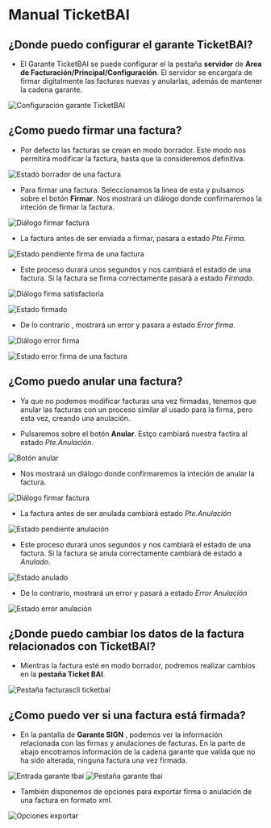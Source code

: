 # Manual TicketBAI

## ¿Donde puedo configurar el garante TicketBAI?

* El Garante TicketBAI se puede configurar el la pestaña **servidor** de **Area de Facturación/Principal/Configuración**. El servidor se encargaŕa de firmar digitalmente las facturas nuevas y anularlas, además de mantener la cadena garante.

![Configuración garante TicketBAI](./img/config.png)



## ¿Como puedo firmar una factura?

* Por defecto las facturas se crean en modo borrador. Este modo nos permitirá modificar la factura, hasta que la consideremos definitiva. 

![Estado borrador de una factura](./img/estado_borrador.png)

* Para firmar una factura. Seleccionamos la linea de esta y pulsamos sobre el botón **Firmar**. Nos mostrará un diálogo donde confirmaremos la inteción de firmar la factura.

![Diálogo firmar factura](./img/dialogo_firma.png)

*  La factura antes de ser enviada a firmar, pasara a estado *Pte.Firma*. 

![Estado pendiente firma de una factura](./img/estado_pendiente_firma.png)

* Este proceso durará unos segundos y nos cambiará el estado de una factura. Si la factura se firma correctamente pasará a estado *Firmado*. 

![Diálogo firma satisfactoria](./img/dialogo_firma_satifactoria.png)

![Estado firmado](./img/estado_firmado.png)

* De lo contrario , mostrará un error y pasara a estado *Error firma*.

![Diálogo error firma](./img/dialogo_error_firma.png)

![Estado error firma de una factura](./img/estado_error_firma.png)


## ¿Como puedo anular una factura?

* Ya que no podemos modificar facturas una vez firmadas, tenemos que anular las facturas con un proceso similar al usado para la firma, pero esta vez,  creando una anulación.

* Pulsaremos sobre el botón **Anular**. Estço cambiará nuestra factira al estado *Pte.Anulación*.



![Botón anular](./img/boton_anular.png)

* Nos mostrará un diálogo donde confirmaremos la inteción de anular la factura.

![Diálogo firmar factura](./img/dialogo_anular_factura.png)

* La factura antes de ser anulada cambiará estado *Pte.Anulación*

![Estado pendiente anulación](./img/estado_pendiente_anulacion.png)

* Este proceso durará unos segundos y nos cambiará el estado de una factura. Si la factura se anula correctamente cambiará de estado a *Anulado*. 

![Estado anulado](./img/estado_anulado.png)

* De lo contrario, mostrará un error y pasará a estado *Error Anulación*

![Estado error anulación](./img/estado_error_anulacion.png)


## ¿Donde puedo cambiar los datos de la factura relacionados con TicketBAI?

* Mientras la factura esté en modo borrador, podremos realizar cambios en la **pestaña Ticket BAI**.

![Pestaña facturascli ticketbai](./img/ventana_facturascli_ticketbai.png)


## ¿Como puedo ver si una factura está firmada?

* En la pantalla de **Garante SIGN** , podemos ver la información relacionada con las firmas y anulaciones de facturas. En la parte de abajo encotramos información de la cadena garante que valida que no ha sido alterada, ninguna factura una vez firmada.

![Entrada garante tbai](./img/arbol_garante.png)
![Pestaña garante tbai](./img/pantalla_garante.png)

* También disponemos de opciones para exportar firma o anulación de una factura en formato xml.

![Opciones exportar](./img/opcion_exportar.png)


